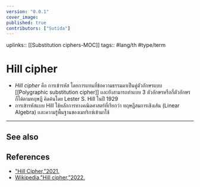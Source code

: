 ```yaml
---
version: "0.0.1"
cover_image:
published: true
contributors: ["Sutida"]
---
```

uplinks:: [[Substitution ciphers-MOC]]
tags:: #lang/th #type/term 

# Hill cipher
- *Hill cipher* คือ การเข้ารหัส โดยการแทนที่ข้อความธรรมดาเป็นคู่ตัวอักษรแบบ [[Polygraphic substitution cipher]] เเละยังสามารถทำแบบ 3 ตัวอักษรหรือกี่ตัวอักษรก็ได้ตามทฤษฎี คิดค้นโดย Lester S. Hill ในปี 1929
- การเข้ารหัสแบบ Hill ใช้หลักการทางคณิตศาสตร์ที่เรียกว่า ทฤษฎีสมการเชิงเส้น (Linear Algebra) เเละความรู้พื้นฐานของเมทริกซ์เข้ามาใช้ 
---
## See also
## References
- ["Hill Cipher,"2021.](https://www.geeksforgeeks.org/hill-cipher/)
- [Wikipedia,"Hill cipher,"2022.](https://en.wikipedia.org/wiki/Hill_cipher)
